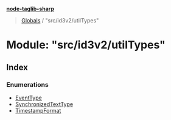 **[node-taglib-sharp](../README.md)**

> [Globals](../globals.md) / "src/id3v2/utilTypes"

# Module: "src/id3v2/utilTypes"

## Index

### Enumerations

* [EventType](../enums/_src_id3v2_utiltypes_.eventtype.md)
* [SynchronizedTextType](../enums/_src_id3v2_utiltypes_.synchronizedtexttype.md)
* [TimestampFormat](../enums/_src_id3v2_utiltypes_.timestampformat.md)
